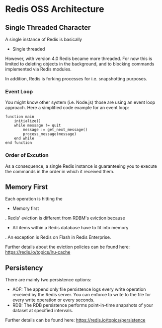 # Redis OSS Architecture

## Single Threaded Character

A single instance of Redis is basically 

* Single threaded

However, with version 4.0 Redis became more threaded. For now this is limited to deleting objects in the background, and to blocking commands implemented via Redis modules.

In addition, Redis is forking processes for i.e. snapshotting purposes.

### Event Loop

You might know other system (i.e. Node.js) those are using an event loop approach. Here a simplified code example for an event loop:

```
function main
    initialize()
    while message != quit
        message := get_next_message()
        process_message(message)
    end while
end function
```

### Order of Excution

As a consequence, a single Redis instance is guaranteeing you to execute the commands in the order in which it received them.

## Memory First

Each operation is hitting the

* Memory first

. Redis' eviction is different from RDBM's eviction because 

* All items within a Redis database have to fit into memory 

. An exception is Redis on Flash in Redis Enterprise. 

Further details about the eviction policies can be found here: https://redis.io/topics/lru-cache

## Persistency

There are mainly two persistence options:

* AOF: The append only file persistence logs every write operation received by the Redis server. You can enforce to write to the file for every write operation or every seconds.
* RDB: The RDB persistence performs point-in-time snapshots of your dataset at specified intervals.

Further details can be found here: https://redis.io/topics/persistence
